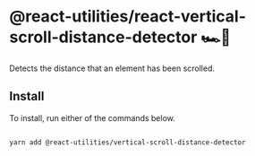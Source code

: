 # @react-utilities/react-vertical-scroll-distance-detector 🏎💨

Detects the distance that an element has been scrolled.

## Install

To install, run either of the commands below.

```sh

yarn add @react-utilities/vertical-scroll-distance-detector

```
